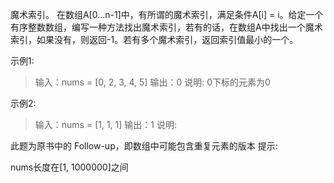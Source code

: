 魔术索引。 在数组A[0...n-1]中，有所谓的魔术索引，满足条件A[i] = i。给定一个有序整数数组，编写一种方法找出魔术索引，若有的话，在数组A中找出一个魔术索引，如果没有，则返回-1。若有多个魔术索引，返回索引值最小的一个。

示例1:

>    输入：nums = [0, 2, 3, 4, 5]
>    输出：0
>    说明: 0下标的元素为0

示例2:

>    输入：nums = [1, 1, 1]
>    输出：1
>   说明:

此题为原书中的 Follow-up，即数组中可能包含重复元素的版本
提示:

nums长度在[1, 1000000]之间

